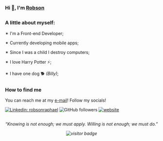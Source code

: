 ### Hi 👋, I'm [Robson](github.com/robsonraphael)

##
### A little about myself: 
 
✴ I'm a Front-end Developer;

✴ Currently developing mobile apps;

✴ Since I was a child I destroy computers;

✴ I love Harry Potter ⚡;

✴ I have one dog 🐕 *(Billy)*;

##
### How to find me

You can reach me at my [e-mail](mailto:robsonraphaelwork@gmail.com)!
Follow my socials!

[![Linkedin: robsonraphael](https://img.shields.io/badge/-Linkedin-blue?style=flat-square&logo=Linkedin&logoColor=white&link=https://www.linkedin.com/in/robson-raphael-42a628224)](https://www.linkedin.com/in/robson-raphael-42a628224/)
![GitHub followers](https://img.shields.io/github/followers/robsonraphael?label=Follow&style=social)
[![website](https://img.shields.io/badge/Website-46a2f1.svg?&style=flat-square&logo=Google-Chrome&logoColor=white&link=https://www.google.com)](https://www.google.com)

 ##
 
<p align="center">
 <i> “Knowing is not enough; we must apply.  Willing is not enough; we must do.” <i>
</p>
  
<p align="center">
  <img src="https://visitor-badge.laobi.icu/badge?page_id=robsonraphael" alt="visitor badge"/>
</p>
